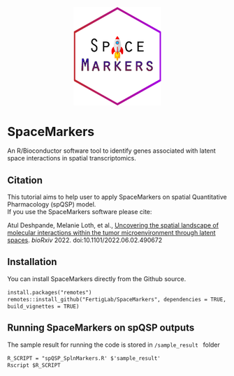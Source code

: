 <p align="center">
  <img src="SpaceMarkersHexWhite.png" width="200" title="SpaceMarkers hex logo">
</p>

# SpaceMarkers
An R/Bioconductor software tool to identify genes associated with latent space interactions in spatial transcriptomics.

## Citation
This tutorial aims to help user to apply SpaceMarkers on spatial Quantitative Pharmacology (spQSP) model. </br>
If you use the SpaceMarkers software please cite:

Atul Deshpande, Melanie Loth, et al.,
[Uncovering the spatial landscape of molecular interactions within the tumor microenvironment through latent spaces](https://doi.org/10.1101/2022.06.02.490672).
*bioRxiv* 2022. doi:10.1101/2022.06.02.490672

## Installation
You can install SpaceMarkers directly from the Github source.
```
install.packages("remotes")
remotes::install_github("FertigLab/SpaceMarkers", dependencies = TRUE, build_vignettes = TRUE)
```
## Running SpaceMarkers on spQSP outputs
The sample result for running the code is stored in <code>/sample_result </code> folder </br>
```
R_SCRIPT = "spQSP_SplnMarkers.R' $'sample_result'
Rscript $R_SCRIPT
```
